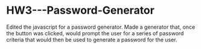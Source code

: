 # HW3---Password-Generator

Edited the javascript for a password generator. Made a generator that, once the button was clicked, would prompt the user for a series of password criteria that would then be used to generate a password for the user.


